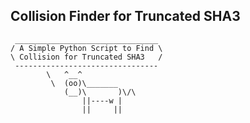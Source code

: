 ## Collision Finder for Truncated SHA3

```text
 ________________________________
/ A Simple Python Script to Find \
\ Collision for Truncated SHA3   /
 --------------------------------
        \   ^__^
         \  (oo)\_______
            (__)\       )\/\
                ||----w |
                ||     ||

```
